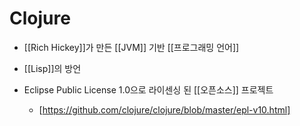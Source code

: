# Clojure

- [[Rich Hickey]]가 만든 [[JVM]] 기반 [[프로그래밍 언어]]

- [[Lisp]]의 방언

- Eclipse Public License 1.0으로 라이센싱 된 [[오픈소스]] 프로젝트
  - [https://github.com/clojure/clojure/blob/master/epl-v10.html]
